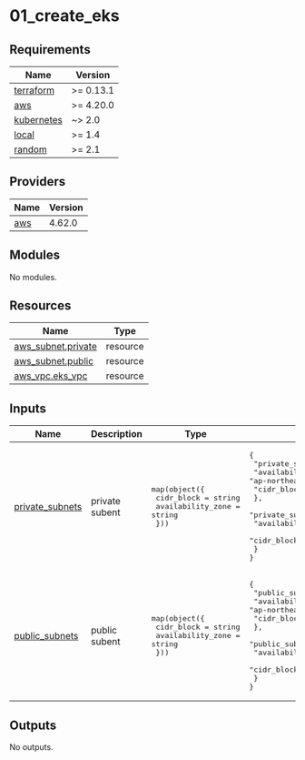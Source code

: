 # 01_create_eks

<!-- BEGINNING OF PRE-COMMIT-TERRAFORM DOCS HOOK -->
## Requirements

| Name | Version |
|------|---------|
| <a name="requirement_terraform"></a> [terraform](#requirement\_terraform) | >= 0.13.1 |
| <a name="requirement_aws"></a> [aws](#requirement\_aws) | >= 4.20.0 |
| <a name="requirement_kubernetes"></a> [kubernetes](#requirement\_kubernetes) | ~> 2.0 |
| <a name="requirement_local"></a> [local](#requirement\_local) | >= 1.4 |
| <a name="requirement_random"></a> [random](#requirement\_random) | >= 2.1 |

## Providers

| Name | Version |
|------|---------|
| <a name="provider_aws"></a> [aws](#provider\_aws) | 4.62.0 |

## Modules

No modules.

## Resources

| Name | Type |
|------|------|
| [aws_subnet.private](https://registry.terraform.io/providers/hashicorp/aws/latest/docs/resources/subnet) | resource |
| [aws_subnet.public](https://registry.terraform.io/providers/hashicorp/aws/latest/docs/resources/subnet) | resource |
| [aws_vpc.eks_vpc](https://registry.terraform.io/providers/hashicorp/aws/latest/docs/resources/vpc) | resource |

## Inputs

| Name | Description | Type | Default | Required |
|------|-------------|------|---------|:--------:|
| <a name="input_private_subnets"></a> [private\_subnets](#input\_private\_subnets) | private subent | <pre>map(object({<br>    cidr_block        = string<br>    availability_zone = string<br>  }))</pre> | <pre>{<br>  "private_subnet_1": {<br>    "availability_zone": "ap-northeast-2a",<br>    "cidr_block": "10.0.3.0/24"<br>  },<br>  "private_subnet_2": {<br>    "availability_zone": "ap-northeast-2c",<br>    "cidr_block": "10.0.4.0/24"<br>  }<br>}</pre> | no |
| <a name="input_public_subnets"></a> [public\_subnets](#input\_public\_subnets) | public subent | <pre>map(object({<br>    cidr_block        = string<br>    availability_zone = string<br>  }))</pre> | <pre>{<br>  "public_subnet_1": {<br>    "availability_zone": "ap-northeast-2a",<br>    "cidr_block": "10.0.1.0/24"<br>  },<br>  "public_subnet_2": {<br>    "availability_zone": "ap-northeast-2c",<br>    "cidr_block": "10.0.2.0/24"<br>  }<br>}</pre> | no |

## Outputs

No outputs.
<!-- END OF PRE-COMMIT-TERRAFORM DOCS HOOK -->

